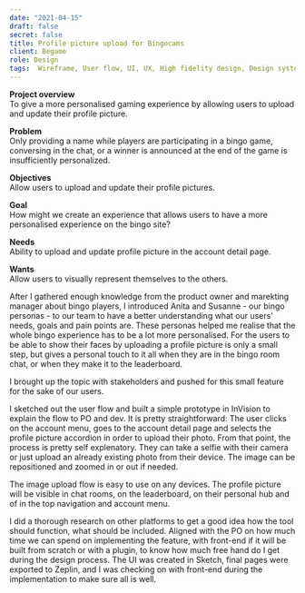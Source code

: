 ```yaml
---
date: "2021-04-15"
draft: false
secret: false
title: Profile picture upload for Bingocams
client: Begame
role: Design
tags:  Wireframe, User flow, UI, UX, High fidelity design, Design system, Responsive design, Whimsical, Marvel app, Sketch, Zeplin,
---
```


**Project overview**  
To give a more personalised gaming experience by allowing users to upload and update their profile picture.  

**Problem**  
Only providing a name while players are participating in a bingo game, conversing in the chat, or a winner is announced at the end of the game is insufficiently personalized.

**Objectives**  
Allow users to upload and update their profile pictures.  

**Goal**  
How might we create an experience that allows users to have a more personalised experience on the bingo site?

**Needs**  
Ability to upload and update profile picture in the account detail page.

**Wants**  
Allow users to visually represent themselves to the others.

After I gathered enough knowledge from the product owner and marekting manager about bingo players, I introduced Anita and Susanne - our bingo personas - to our team to have a better understanding what our users' needs, goals and pain points are. These personas helped me realise that the whole bingo experience has to be a lot more personalised. For the users to be able to show their faces by uploading a profile picture is only a small step, but gives a personal touch to it all when they are in the bingo room chat, or when they make it to the leaderboard.

I brought up the topic with stakeholders and pushed for this small feature for the sake of our users.

I sketched out the user flow and built a simple prototype in InVision to explain the flow to PO and dev.
It is pretty straightforward: The user clicks on the account menu, goes to the account detail page and selects the profile picture accordion in order to upload their photo. From that point, the process is pretty self explenatory. They can take a selfie with their camera or just upload an already existing photo from their device. The image can be repositioned and zoomed in or out if needed.

The image upload flow is easy to use on any devices. The profile picture will be visible in chat rooms, on the leaderboard, on their personal hub and of in the top navigation and account menu.

I did a thorough research on other platforms to get a good idea how the tool should function, what should be included. Aligned with the PO on how much time we can spend on implementing the feature, with front-end if it will be built from scratch or with a plugin, to know how much free hand do I get during the design process. The UI was created in Sketch, final pages were exported to Zeplin, and I was checking on with front-end during the implementation to make sure all is well.